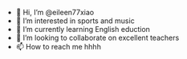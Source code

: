 - 👋 Hi, I’m @eileen77xiao
- 👀 I’m interested in sports and music
- 🌱 I’m currently learning English eduction
- 💞️ I’m looking to collaborate on excellent teachers
- 📫 How to reach me hhhh

<!---
eileen77xiao/eileen77xiao is a ✨ special ✨ repository because its `README.md` (this file) appears on your GitHub profile.
You can click the Preview link to take a look at your changes.
--->
